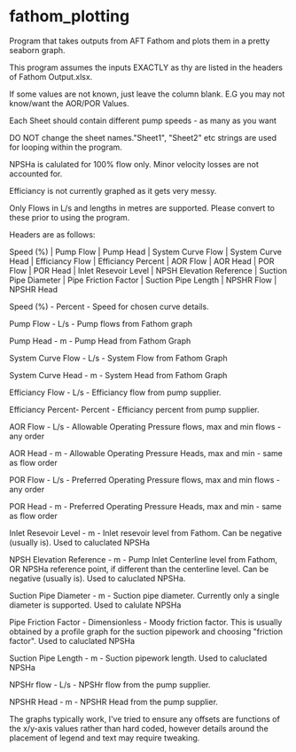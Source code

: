 # fathom_plotting
Program that takes outputs from AFT Fathom and plots them in a pretty seaborn graph.

This program assumes the inputs EXACTLY as thy are listed in the headers of 
Fathom Output.xlsx. 

If some values are not known, just leave the column blank. E.G you may not know/want
the AOR/POR Values. 

Each Sheet should contain different pump speeds - as many as you want

DO NOT change the sheet names."Sheet1", "Sheet2" etc strings are used for looping within the program.

NPSHa is calulated for 100% flow only. Minor velocity losses are not accounted for. 

Efficiancy is not currently graphed as it gets very messy. 

Only Flows in L/s and lengths in metres are supported. Please convert to these prior to using the program. 

Headers are as follows:

Speed (%)	| Pump Flow	| Pump Head |	System Curve Flow	| System Curve Head |	Efficiancy Flow	| Efficiancy Percent |
AOR Flow |	AOR Head | POR Flow |	POR Head |	Inlet Resevoir Level |	NPSH Elevation Reference |
Suction Pipe Diameter	|	Pipe Friction Factor	|	Suction Pipe Length | NPSHR Flow	|	NPSHR Head


Speed (%) - Percent  - Speed for chosen curve details. 

Pump Flow -  L/s - Pump flows from Fathom graph

Pump Head - m - Pump Head from Fathom Graph

System Curve Flow - L/s - System Flow from Fathom Graph

System Curve Head - m - System Head from Fathom Graph

Efficiancy Flow - L/s - Efficiancy flow from pump supplier.  

Efficiancy Percent- Percent - Efficiancy percent from pump supplier.  

AOR Flow - L/s - Allowable Operating Pressure flows, max and min flows - any order

AOR Head - m - Allowable Operating Pressure Heads, max and min - same as flow order

POR Flow - L/s - Preferred Operating Pressure flows, max and min flows - any order

POR Head - m - Preferred Operating Pressure Heads, max and min - same as flow order

Inlet Resevoir Level - m - Inlet resevoir level from Fathom. Can be negative (usually is). Used to caluclated NPSHa

NPSH Elevation Reference - m - Pump Inlet Centerline level from Fathom, OR NPSHa reference point, if different than the 
centerline level. Can be negative (usually is). Used to caluclated NPSHa.

Suction Pipe Diameter - m - Suction pipe diameter. Currently only a single diameter is supported. Used to calulate NPSHa

Pipe Friction Factor - Dimensionless - Moody friction factor. This is usually obtained by a profile graph for the suction
pipework and choosing "friction factor". Used to caluclated NPSHa

Suction Pipe Length - m - Suction pipework length. Used to caluclated NPSHa

NPSHr flow - L/s - NPSHr flow from the pump supplier. 

NPSHR Head - m - NPSHR Head from the pump supplier. 

The graphs typically work, I've tried to ensure any offsets are functions of the x/y-axis values rather than hard coded, however details around the placement of legend and text may require tweaking. 
